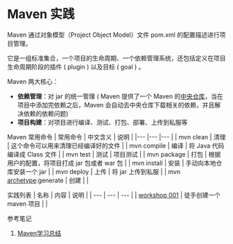 # Maven 实践

Maven 通过对象模型（Project Object Model）文件 pom.xml 的配置描述进行项目管理。

它是一组标准集合，一个项目的生命周期、一个依赖管理系统，还包括定义在项目生命周期阶段的插件 ( plugin ) 以及目标 ( goal ) 。

Maven 两大核心：

* **依赖管理**：对 jar 的统一管理 ( Maven 提供了一个 Maven 的[中央仓库](https://mvnrepository.com/)，当在项目中添加完依赖之后，Maven 会自动去中央仓库下载相关的依赖，并且解决依赖的依赖问题)
* **项目构建**：对项目进行编译、测试、打包、部署、上传到私服等
 
Maven 常用命令
| 常用命令 |	中文含义 |	说明 |
|--- |--- |--- | 
| mvn clean | 清理 | 这个命令可以用来清理已经编译好的文件 | 
| mvn compile | 编译 | 将 Java 代码编译成 Class 文件 |
| mvn test | 测试 | 项目测试 |
| mvn package | 打包 | 根据用户的配置，将项目打成 jar 包或者 war 包 |
| mvn install | 安装 | 手动向本地仓库安装一个 jar |
| mvn deploy | 上传 | 将 jar 上传到私服 |
| mvn [archetype](https://maven.apache.org/archetype/index.html):generate | 创建 | |

实践列表
| 名称 | 内容 | 说明 | 
| --- | --- | --- |
| [workshop 001](/workshop001/) | 徒手创建一个 maven 项目 | |


参考笔记
1. [Maven学习总结](https://www.cnblogs.com/xdp-gacl/tag/Maven%E5%AD%A6%E4%B9%A0%E6%80%BB%E7%BB%93/)